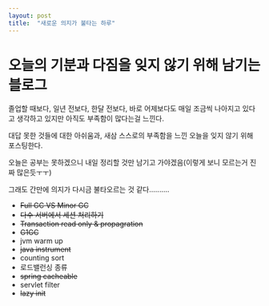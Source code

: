 ```yaml
---
layout: post
title:  "새로운 의지가 불타는 하루"
---
```


# 오늘의 기분과 다짐을 잊지 않기 위해 남기는 블로그

졸업할 때보다,
일년 전보다,
한달 전보다,
바로 어제보다도 매일 조금씩 나아지고 있다고 생각하고 있지만 아직도 부족함이 많다는걸 느낀다.

대답 못한 것들에 대한 아쉬움과, 새삼 스스로의 부족함을 느낀 오늘을 잊지 않기 위해 포스팅한다.

오늘은 공부는 못하겠으니 내일 정리할 것만 남기고 가야겠음(이렇게 보니 모르는거 진짜 많은듯ㅜㅜ)

그래도 간만에 의지가 다시금 불타오르는 것 같다..........


- ~~Full GC VS Minor GC~~
- ~~다수 서버에서 세션 처리하기~~
- ~~Transaction read only & propagration~~
- ~~G1GC~~
- jvm warm up
- ~~java instrument~~
- counting sort
- 로드밸런싱 종류
- ~~spring cacheable~~
- servlet filter
- ~~lazy init~~
